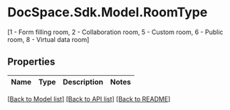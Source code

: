 # DocSpace.Sdk.Model.RoomType
[1 - Form filling room, 2 - Collaboration room, 5 - Custom room, 6 - Public room, 8 - Virtual data room]

## Properties

Name | Type | Description | Notes
------------ | ------------- | ------------- | -------------

[[Back to Model list]](../README.md#documentation-for-models) [[Back to API list]](../README.md#documentation-for-api-endpoints) [[Back to README]](../README.md)

